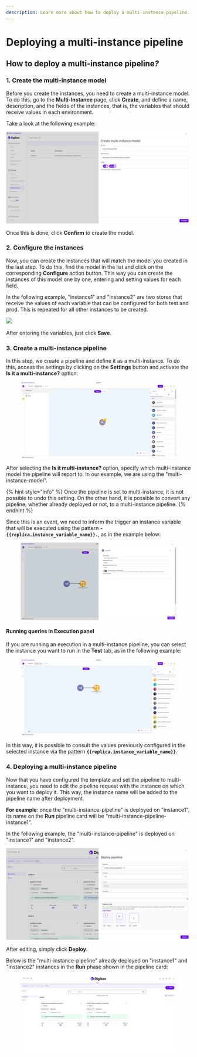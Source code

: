 ```yaml
---
description: Learn more about how to deploy a multi-instance pipeline.
---
```


# Deploying a multi-instance pipeline

## **How to deploy a multi-instance pipeline**_**?**_ <a href="#h_4d29138653" id="h_4d29138653"></a>

### 1. Create the multi-instance model <a href="#h_c5a383bb41" id="h_c5a383bb41"></a>

Before you create the instances, you need to create a multi-instance model. To do this, go to the **Multi-Instance** page, click **Create**, and define a name, description, and the fields of the instances, that is, the variables that should receive values in each environment.

Take a look at the following example:

![](../../.gitbook/assets/1.create-multi-instance.png)

Once this is done, click **Confirm** to create the model.

### 2. Configure the instances <a href="#h_0333a40f3d" id="h_0333a40f3d"></a>

Now, you can create the instances that will match the model you created in the last step. To do this, find the model in the list and click on the corresponding **Configure** action button. This way you can create the instances of this model one by one, entering and setting values for each field.

In the following example, "instance1" and "instance2" are two stores that receive the values of each variable that can be configured for both test and prod. This is repeated for all other instances to be created.

![](../../.gitbook/assets/2.\[new]configure-instances.gif)

After entering the variables, just click **Save**.

### 3. Create a multi-instance pipeline <a href="#h_09aa37808b" id="h_09aa37808b"></a>

In this step, we create a pipeline and define it as a multi-instance. To do this, access the settings by clicking on the **Settings** button and activate the **Is it a multi-instance?** option:

<figure><img src="../../.gitbook/assets/3.multi-instance-pipeline.gif" alt=""><figcaption></figcaption></figure>

After selecting the **Is it multi-instance?** option, specify which multi-instance model the pipeline will report to. In our example, we are using the "multi-instance-model".

{% hint style="info" %}
Once the pipeline is set to multi-instance, it is not possible to undo this setting. On the other hand, it is possible to convert any pipeline, whether already deployed or not, to a multi-instance pipeline.
{% endhint %}

Since this is an event, we need to inform the trigger an instance variable that will be executed using the pattern **`-{{replica.instance_variable_name}}.`**, as in the example below:

<figure><img src="../../.gitbook/assets/4.event-trigger.png" alt=""><figcaption></figcaption></figure>

#### Running queries in Execution panel <a href="#h_689a26cf02" id="h_689a26cf02"></a>

If you are running an execution in a multi-instance pipeline, you can select the instance you want to run in the **Test** tab, as in the following example:

<figure><img src="../../.gitbook/assets/5.multi-instance-execution-panel.gif" alt=""><figcaption></figcaption></figure>

In this way, it is possible to consult the values previously configured in the selected instance via the pattern **`{{replica.instance_variable_name}}`**.

### 4. Deploying a multi-instance pipeline <a href="#h_bb732a39e5" id="h_bb732a39e5"></a>

Now that you have configured the template and set the pipeline to multi-instance, you need to edit the pipeline request with the instance on which you want to deploy it. This way, the instance name will be added to the pipeline name after deployment.&#x20;

**For example**: once the "multi-instance-pipeline" is deployed on "instance1", its name on the **Run** pipeline card will be "multi-instance-pipeline-instance1".

In the following example, the "multi-instance-pipeline" is deployed on "instance1" and "instance2".

![](../../.gitbook/assets/6.deploy-pipeline.gif)

After editing, simply click **Deploy**.

Below is the “multi-instance-pipeline” already deployed on "instance1" and "instance2" instances in the **Run** phase shown in the pipeline card:

<figure><img src="../../.gitbook/assets/7.deployed-pipelines (1).png" alt=""><figcaption></figcaption></figure>
